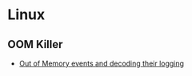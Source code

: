 # Linux

## OOM Killer

* [Out of Memory events and decoding their logging](https://community.wandisco.com/s/article/Guide-to-Out-of-Memory-OOM-events-and-decoding-their-logging)
